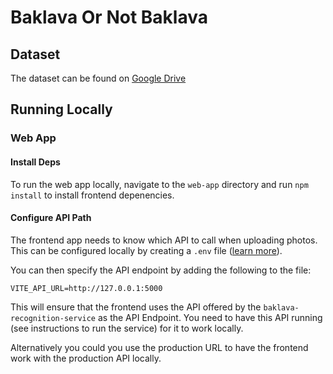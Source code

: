 # Baklava Or Not Baklava

## Dataset 

The dataset can be found on [Google Drive](https://drive.google.com/drive/folders/1DdizakDGlQOXAfpexEXuClc6e-3O-ytL?usp=sharing)

## Running Locally

### Web App

#### Install Deps

To run the web app locally, navigate to the `web-app` directory and run `npm install` to install frontend depenencies.

#### Configure API Path

The frontend app needs to know which API to call when uploading photos. This can be configured locally by creating a `.env` file ([learn more](https://dev.to/danawoodman/storing-environment-variables-in-sveltekit-2of3)).

You can then specify the API endpoint by adding the following to the file:

```
VITE_API_URL=http://127.0.0.1:5000
```

This will ensure that the frontend uses the API offered by the `baklava-recognition-service` as the API Endpoint.
You need to have this API running (see instructions to run the service) for it to work locally.

Alternatively you could you use the production URL to have the frontend work with the production API locally.